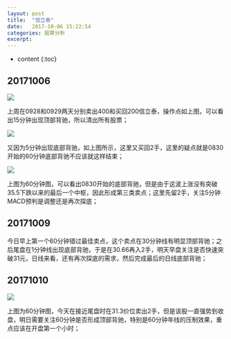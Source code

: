 ```yaml
---
layout: post
title:  "信立泰"
date:   2017-10-06 15:22:54
categories: 股票分析
excerpt: 
---
```


* content
{:toc}

## 20171006

![](http://7xnjqr.com1.z0.glb.clouddn.com/%E4%BF%A1%E7%AB%8B%E6%B3%B0_20171006152136.png)

上周在0928和0929两天分别卖出400和买回200信立泰，操作点如上图，可以看出15分钟出现顶部背驰，所以清出所有股票；

![](http://7xnjqr.com1.z0.glb.clouddn.com/%E4%BF%A1%E7%AB%8B%E6%B3%B0_20171006152445.png)

又因为5分钟出现底部背驰，如上图所示，这里又买回2手，这里的疑点就是0830开始的60分钟底部背驰不应该就这样结束；

![](http://7xnjqr.com1.z0.glb.clouddn.com/%E4%BF%A1%E7%AB%8B%E6%B3%B0_20171006153116.png)

上图为60分钟图，可以看出0830开始的底部背驰，但是由于这波上涨没有突破35.5下跌以来的最后一个中枢，因此形成第三类卖点；这里先留2手，关注5分钟MACD预判是调整还是再次探底；

## 20171009

今日早上第一个60分钟错过最佳卖点，这个卖点在30分钟线有明显顶部背驰；之后尾盘在1分钟线出现底部背驰，于是在30.66再入2手，明天早盘关注是否快速突破31元，日线来看，还有再次探底的需求，然后完成最后的日线底部背驰；

## 20171010

![](http://7xnjqr.com1.z0.glb.clouddn.com/%E4%BF%A1%E7%AB%8B%E6%B3%B0-20171010-212349.png)

上图为60分钟图，今天在接近尾盘时在31.3价位卖出2手，但是该股一直强势到收盘，明日需要关注60分钟是否形成顶部背驰，特别是60分钟年线的压制效果，重点应该在开盘第一个小时；

